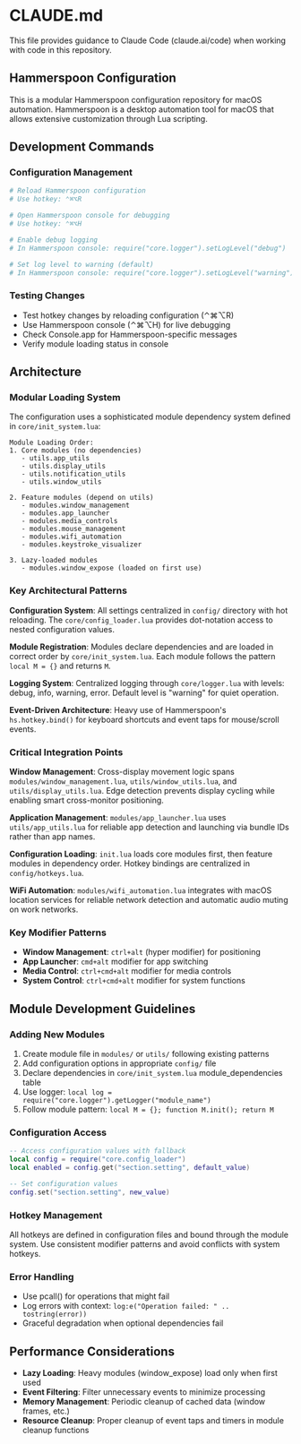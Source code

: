 # CLAUDE.md

This file provides guidance to Claude Code (claude.ai/code) when working with code in this repository.

## Hammerspoon Configuration

This is a modular Hammerspoon configuration repository for macOS automation. Hammerspoon is a desktop automation tool for macOS that allows extensive customization through Lua scripting.

## Development Commands

### Configuration Management
```bash
# Reload Hammerspoon configuration
# Use hotkey: ⌃⌘⌥R

# Open Hammerspoon console for debugging
# Use hotkey: ⌃⌘⌥H

# Enable debug logging
# In Hammerspoon console: require("core.logger").setLogLevel("debug")

# Set log level to warning (default)
# In Hammerspoon console: require("core.logger").setLogLevel("warning")
```

### Testing Changes
- Test hotkey changes by reloading configuration (⌃⌘⌥R)
- Use Hammerspoon console (⌃⌘⌥H) for live debugging
- Check Console.app for Hammerspoon-specific messages
- Verify module loading status in console

## Architecture

### Modular Loading System

The configuration uses a sophisticated module dependency system defined in `core/init_system.lua`:

```
Module Loading Order:
1. Core modules (no dependencies)
   - utils.app_utils
   - utils.display_utils
   - utils.notification_utils
   - utils.window_utils

2. Feature modules (depend on utils)
   - modules.window_management
   - modules.app_launcher
   - modules.media_controls
   - modules.mouse_management
   - modules.wifi_automation
   - modules.keystroke_visualizer

3. Lazy-loaded modules
   - modules.window_expose (loaded on first use)
```

### Key Architectural Patterns

**Configuration System**: All settings centralized in `config/` directory with hot reloading. The `core/config_loader.lua` provides dot-notation access to nested configuration values.

**Module Registration**: Modules declare dependencies and are loaded in correct order by `core/init_system.lua`. Each module follows the pattern `local M = {}` and returns `M`.

**Logging System**: Centralized logging through `core/logger.lua` with levels: debug, info, warning, error. Default level is "warning" for quiet operation.

**Event-Driven Architecture**: Heavy use of Hammerspoon's `hs.hotkey.bind()` for keyboard shortcuts and event taps for mouse/scroll events.

### Critical Integration Points

**Window Management**: Cross-display movement logic spans `modules/window_management.lua`, `utils/window_utils.lua`, and `utils/display_utils.lua`. Edge detection prevents display cycling while enabling smart cross-monitor positioning.

**Application Management**: `modules/app_launcher.lua` uses `utils/app_utils.lua` for reliable app detection and launching via bundle IDs rather than app names.

**Configuration Loading**: `init.lua` loads core modules first, then feature modules in dependency order. Hotkey bindings are centralized in `config/hotkeys.lua`.

**WiFi Automation**: `modules/wifi_automation.lua` integrates with macOS location services for reliable network detection and automatic audio muting on work networks.

### Key Modifier Patterns

- **Window Management**: `ctrl+alt` (hyper modifier) for positioning
- **App Launcher**: `cmd+alt` modifier for app switching
- **Media Control**: `ctrl+cmd+alt` modifier for media controls
- **System Control**: `ctrl+cmd+alt` modifier for system functions

## Module Development Guidelines

### Adding New Modules

1. Create module file in `modules/` or `utils/` following existing patterns
2. Add configuration options in appropriate `config/` file
3. Declare dependencies in `core/init_system.lua` module_dependencies table
4. Use logger: `local log = require("core.logger").getLogger("module_name")`
5. Follow module pattern: `local M = {}; function M.init(); return M`

### Configuration Access

```lua
-- Access configuration values with fallback
local config = require("core.config_loader")
local enabled = config.get("section.setting", default_value)

-- Set configuration values
config.set("section.setting", new_value)
```

### Hotkey Management

All hotkeys are defined in configuration files and bound through the module system. Use consistent modifier patterns and avoid conflicts with system hotkeys.

### Error Handling

- Use pcall() for operations that might fail
- Log errors with context: `log:e("Operation failed: " .. tostring(error))`
- Graceful degradation when optional dependencies fail

## Performance Considerations

- **Lazy Loading**: Heavy modules (window_expose) load only when first used
- **Event Filtering**: Filter unnecessary events to minimize processing
- **Memory Management**: Periodic cleanup of cached data (window frames, etc.)
- **Resource Cleanup**: Proper cleanup of event taps and timers in module cleanup functions